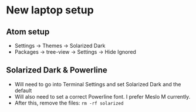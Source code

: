 # New laptop setup

## Atom setup
* Settings -> Themes -> Solarized Dark
* Packages -> tree-view -> Settings -> Hide Ignored

## Solarized Dark & Powerline
* Will need to go into Terminal Settings and set Solarized Dark and the default
* Will also need to set a correct Powerline font. I prefer Meslo M currently.
* After this, remove the files: `rm -rf solarized`
